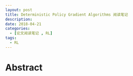 ```yaml
---
layout: post
title: Deterministic Policy Gradient Algorithms 阅读笔记
description: 
date: 2018-04-21
categories: 
  - [论文阅读笔记 , RL]
tags:
  - RL
---
```


# Abstract

